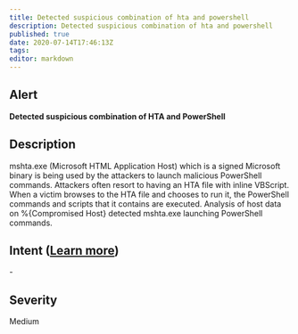 ```yaml
---
title: Detected suspicious combination of hta and powershell
description: Detected suspicious combination of hta and powershell
published: true
date: 2020-07-14T17:46:13Z
tags:
editor: markdown
---
```


## Alert
**Detected suspicious combination of HTA and PowerShell**

## Description
mshta.exe (Microsoft HTML Application Host) which is a signed Microsoft binary is being used by the attackers to launch malicious PowerShell commands.  Attackers often resort to having an HTA file with inline VBScript.  When a victim browses to the HTA file and chooses to run it, the PowerShell commands and scripts that it contains are executed. Analysis of host data on %{Compromised Host} detected mshta.exe launching PowerShell commands.

## Intent ([Learn more](/public/security/alerts/intentions.md))
\-

## Severity
Medium




